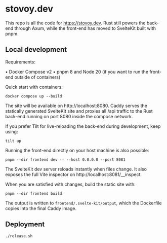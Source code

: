 # stovoy.dev

This repo is all the code for https://stovoy.dev. Rust still powers the back-end through Axum, while the front-end has moved to SvelteKit built with pnpm.

## Local development
Requirements:

• Docker Compose v2
• pnpm 8 and Node 20 (if you want to run the front-end outside of containers)

Quick start with containers:

```
docker compose up --build
```

The site will be available on http://localhost:8080. Caddy serves the statically generated SvelteKit site and proxies all /api traffic to the Rust back-end running on port 8080 inside the compose network.

If you prefer Tilt for live-reloading the back-end during development, keep using:

```
tilt up
```

Running the front-end directly on your host machine is also possible:

```
pnpm --dir frontend dev -- --host 0.0.0.0 --port 8081
```

The SvelteKit dev server reloads instantly when files change. It also exposes the full Vite inspector on http://localhost:8081/__inspect.

When you are satisfied with changes, build the static site with:

```
pnpm --dir frontend build
```

The output is written to `frontend/.svelte-kit/output`, which the Dockerfile copies into the final Caddy image.

## Deployment

`./release.sh`
